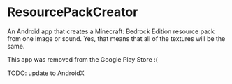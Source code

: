 # ResourcePackCreator

An Android app that creates a Minecraft: Bedrock Edition resource pack from one image or sound. Yes, that means that all of the textures will be the same.

This app was removed from the Google Play Store :(

TODO: update to AndroidX
